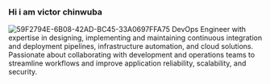 ### Hi i am victor chinwuba
![59F2794E-6B08-42AD-BC45-33A0697FFA75](https://user-images.githubusercontent.com/105598025/220066855-2f536ef4-30ac-4740-abed-26f70ab91c68.png)
DevOps Engineer with expertise in designing, implementing and maintaining continuous integration and deployment pipelines, infrastructure automation, and cloud solutions. Passionate about collaborating with development and operations teams to streamline workflows and improve application reliability, scalability, and security.
<!--
**stifffle/stifffle** is a ✨ _special_ ✨ repository because its `README.md` (this file) appears on your GitHub profile.

Here are some ideas to get you started:

- 🔭 I’m currently working on ...
- 🌱 I’m currently learning ...
- 👯 I’m looking to collaborate on ...
- 🤔 I’m looking for help with ...
- 💬 Ask me about ...
- 📫 How to reach me: ...
- 😄 Pronouns: ...
- ⚡ Fun fact: ...
-->
